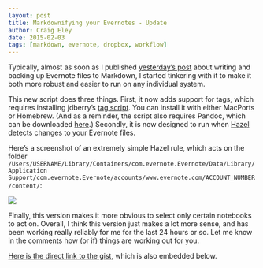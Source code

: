 ```yaml
---  
layout: post 
title: Markdownifying your Evernotes - Update
author: Craig Eley 
date: 2015-02-03
tags: [markdown, evernote, dropbox, workflow]
---
```


Typically, almost as soon as I published [yesterday’s post](http://craigeley.com/02-02-2015/writing-evernote-markdown/) about writing and backing up Evernote files to Markdown, I started tinkering with it to make it both more robust and easier to run on any individual system.

This new script does three things. First, it now adds support for tags, which requires installing jdberry’s [tag script](https://github.com/jdberry/tag). You can install it with either MacPorts or Homebrew. (And as a reminder, the script also requires Pandoc, which can be downloaded [here](http://johnmacfarlane.net/pandoc/installing.html).) Secondly, it is now designed to run when [Hazel](http://www.noodlesoft.com/hazel.php) detects changes to your Evernote files.

Here’s a screenshot of an extremely simple Hazel rule, which acts on the folder `/Users/USERNAME/Library/Containers/com.evernote.Evernote/Data/Library/Application Support/com.evernote.Evernote/accounts/www.evernote.com/ACCOUNT_NUMBER/content/`:

![](http://d.pr/i/1238N+)

Finally, this version makes it more obvious to select only certain notebooks to act on. Overall, I think this version just makes a lot more sense, and has been working really reliably for me for the last 24 hours or so. Let me know in the comments how (or if) things are working out for you.

[Here is the direct link to the gist](https://gist.github.com/craigeley/9e526e9f0681de4534cc), which is also embedded below.

<script src="https://gist.github.com/craigeley/9e526e9f0681de4534cc.js"></script>